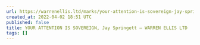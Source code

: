 ```yaml
---
url: https://warrenellis.ltd/marks/your-attention-is-sovereign-jay-springett/
created_at: 2022-04-02 18:51 UTC
published: false
title: YOUR ATTENTION IS SOVEREIGN, Jay Springett – WARREN ELLIS LTD
tags: []
---
```



